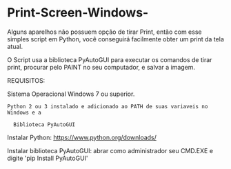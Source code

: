 # Print-Screen-Windows-
Alguns aparelhos não possuem opção de tirar Print, então com esse simples script em Python, você conseguirá facilmente obter um print da tela atual.

O Script usa a biblioteca PyAutoGUI para executar os comandos de tirar print, procurar pelo PAINT no seu computador, e salvar a imagem.

REQUISITOS:

  Sistema Operacional Windows 7 ou superior.
  
    Python 2 ou 3 instalado e adicionado ao PATH de suas variaveis no Windows e a
    
      Biblioteca PyAutoGUI
      
Instalar Python: https://www.python.org/downloads/

Instalar biblioteca PyAutoGUI: abrar como administrador seu  CMD.EXE e digite 'pip Install PyAutoGUI'

